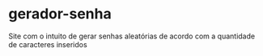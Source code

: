 # gerador-senha
Site com o intuito de gerar senhas aleatórias de acordo com a quantidade de caracteres inseridos
